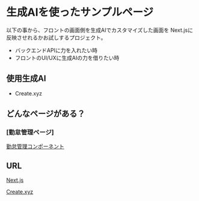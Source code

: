 # 生成AIを使ったサンプルページ

以下の事から、フロントの画面側を生成AIでカスタマイズした画面を
Next.jsに反映させれるかお試しするプロジェクト。

- バックエンドAPIに力を入れたい時
- フロントのUI/UXに生成AIの力を借りたい時

## 使用生成AI

- Create.xyz

## どんなページがある？

### [勤怠管理ページ]

[勤怠管理コンポーネント](./src/app/components/attendance/attendance-management.tsx)

## URL

[Next.js](https://nextjs.org)

[Create.xyz](https://www.create.xyz/)